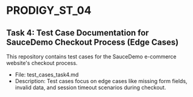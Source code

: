 # PRODIGY_ST_04
## Task 4: Test Case Documentation for SauceDemo Checkout Process (Edge Cases)
This repository contains test cases for the SauceDemo e-commerce website's checkout process.
- File: test_cases_task4.md
- Description: Test cases focus on edge cases like missing form fields, invalid data, and session timeout scenarios during checkout.
